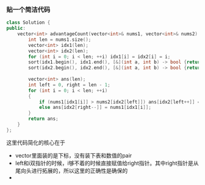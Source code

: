 ### 贴一个简洁代码
```cpp
class Solution {
public:
    vector<int> advantageCount(vector<int>& nums1, vector<int>& nums2) {
        int len = nums1.size();
        vector<int> idx1(len);
        vector<int> idx2(len);
        for (int i = 0; i < len; ++i) idx1[i] = idx2[i] = i;
        sort(idx1.begin(), idx1.end(), [&](int a, int b) -> bool {return nums1[a] < nums1[b];});
        sort(idx2.begin(), idx2.end(), [&](int a, int b) -> bool {return nums2[a] < nums2[b];});
        
        vector<int> ans(len);
        int left = 0, right = len - 1;
        for (int i = 0; i < len; ++i)
        {
            if (nums1[idx1[i]] > nums2[idx2[left]]) ans[idx2[left++]] = nums1[idx1[i]];
            else ans[idx2[right--]] = nums1[idx1[i]];
        }
        return ans;
    }
};
```

这里代码简化的核心在于
- vector里面装的是下标，没有装下表和数值的pair
- left和i双指针的时候，i够不着的时候直接赋值给right指针。其中right指针是从尾向头进行拓展的，所以这里的正确性是确保的
- 